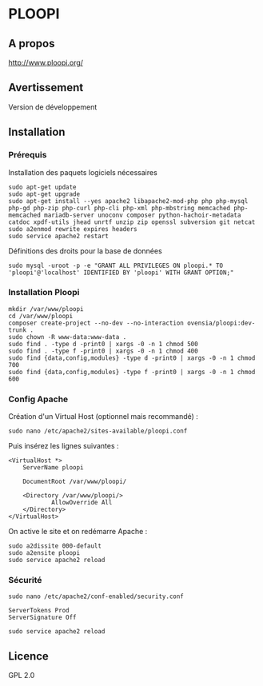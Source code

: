 # PLOOPI

## A propos

http://www.ploopi.org/

## Avertissement

Version de développement

## Installation

### Prérequis

Installation des paquets logiciels nécessaires

```console
sudo apt-get update
sudo apt-get upgrade
sudo apt-get install --yes apache2 libapache2-mod-php php php-mysql php-gd php-zip php-curl php-cli php-xml php-mbstring memcached php-memcached mariadb-server unoconv composer python-hachoir-metadata catdoc xpdf-utils jhead unrtf unzip zip openssl subversion git netcat
sudo a2enmod rewrite expires headers
sudo service apache2 restart
```

Définitions des droits pour la base de données

```console
sudo mysql -uroot -p -e "GRANT ALL PRIVILEGES ON ploopi.* TO 'ploopi'@'localhost' IDENTIFIED BY 'ploopi' WITH GRANT OPTION;"
```

### Installation Ploopi

```console
mkdir /var/www/ploopi
cd /var/www/ploopi
composer create-project --no-dev --no-interaction ovensia/ploopi:dev-trunk .
sudo chown -R www-data:www-data .
sudo find . -type d -print0 | xargs -0 -n 1 chmod 500
sudo find . -type f -print0 | xargs -0 -n 1 chmod 400
sudo find {data,config,modules} -type d -print0 | xargs -0 -n 1 chmod 700
sudo find {data,config,modules} -type f -print0 | xargs -0 -n 1 chmod 600
```

### Config Apache

Création d'un Virtual Host (optionnel mais recommandé) :

```console
sudo nano /etc/apache2/sites-available/ploopi.conf
```

Puis insérez les lignes suivantes :

```apacheconf
<VirtualHost *>
    ServerName ploopi

    DocumentRoot /var/www/ploopi/

    <Directory /var/www/ploopi/>
            AllowOverride All
    </Directory>
</VirtualHost>
```

On active le site et on redémarre Apache :

```console
sudo a2dissite 000-default
sudo a2ensite ploopi
sudo service apache2 reload
```

### Sécurité

```console
sudo nano /etc/apache2/conf-enabled/security.conf
```

```apacheconf
ServerTokens Prod
ServerSignature Off
```

```console
sudo service apache2 reload
```

## Licence

GPL 2.0
